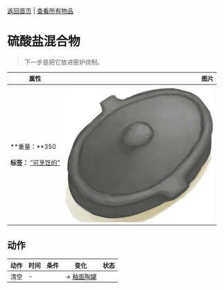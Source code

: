 [返回首页](index.md)   |  [查看所有物品](object.md)
# 硫酸盐混合物  
> 下一步是把它放进窑炉烧制。  
  
  属性  |   图片   
 ----  |  ----:   
 **重量：**350<br><br>**标签：**	[“可烹饪的”](tag_Cookable.md)  |  ![](Sprite/CookingPotClosed.png)   
  
## 动作  
动作  |  时间  |  条件  |  变化  |  状态  
----  |  ----  |  ----  |  ----  |  ----  
清空  |  -  |    |  → [釉面陶罐](GlazedVase.md)<br>  |    
